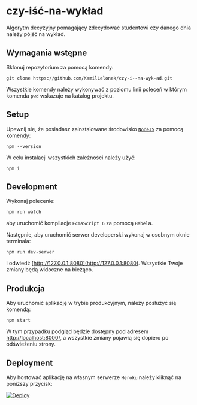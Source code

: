 # czy-iść-na-wykład

Algorytm decyzyjny pomagający zdecydować studentowi czy danego dnia należy pójść na wykład.

## Wymagania wstępne

Sklonuj repozytorium za pomocą komendy:

    git clone https://github.com/KamilLelonek/czy-i--na-wyk-ad.git

Wszystkie komendy należy wykonywać z poziomu linii poleceń w którym komenda `pwd` wskazuje na katalog projektu.

## Setup

Upewnij się, że posiadasz zainstalowane środowisko [`NodeJS`](https://nodejs.org/en/download/) za pomocą komendy:

    npm --version

W celu instalacji wszystkich zależności należy użyć:

    npm i

## Development

Wykonaj polecenie:

    npm run watch

aby uruchomić kompilacje `EcmaScript 6` za pomocą `Babel`a.

Następnie, aby uruchomić serwer developerski wykonaj w osobnym oknie terminala:

    npm run dev-server

i odwiedź [http://127.0.0.1:8080](http://127.0.0.1:8080). Wszystkie Twoje zmiany będą widoczne na bieżąco.

## Produkcja

Aby uruchomić aplikację w trybie produkcyjnym, należy posłużyć się komendą:

    npm start

W tym przypadku podgląd będzie dostępny pod adresem [http://localhost:8000/](http://localhost:8000/), a wszystkie zmiany pojawią się dopiero po odświeżeniu strony.

## Deployment

Aby hostować aplikację na własnym serwerze `Heroku` należy kliknąć na poniższy przycisk:

[![Deploy](https://www.herokucdn.com/deploy/button.svg)](https://heroku.com/deploy)
